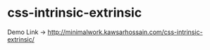 # css-intrinsic-extrinsic
Demo Link -> http://minimalwork.kawsarhossain.com/css-intrinsic-extrinsic/
